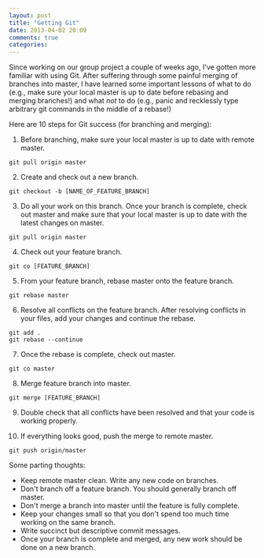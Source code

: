 ```yaml
---
layout: post
title: "Getting Git"
date: 2013-04-02 20:09
comments: true
categories: 
---
```

Since working on our group project a couple of weeks ago, I've gotten more familiar with using Git. After suffering through some painful merging of branches into master, I have learned some important lessons of what to do (e.g., make sure your local master is up to date before rebasing and merging branches!) and what <em>not</em> to do (e.g., panic and recklessly type arbitrary git commands in the middle of a rebase!)

Here are 10 steps for Git success (for branching and merging):

1) Before branching, make sure your local master is up to date with remote master.

  <code>git pull origin master</code>

2) Create and check out a new branch.

  <code>git checkout -b [NAME_OF_FEATURE_BRANCH]</code>

3) Do all your work on this branch. Once your branch is complete, check out master and make sure that your local master is up to date with the latest changes on master.

  <code>git pull origin master</code>

4) Check out your feature branch.

  <code>git co [FEATURE_BRANCH]</code>

5) From your feature branch, rebase master onto the feature branch.

  <code>git rebase master</code>

6) Resolve all conflicts on the feature branch. After resolving conflicts in your files, add your changes and continue the rebase.
  
  <code>git add . </code><br>
  <code>git rebase --continue</code>

7) Once the rebase is complete, check out master.

  <code>git co master</code>

8) Merge feature branch into master.

  <code>git merge [FEATURE_BRANCH]</code>

9) Double check that all conflicts have been resolved and that your code is working properly.

10) If everything looks good, push the merge to remote master.

  <code>git push origin/master</code>

Some parting thoughts:<br>
- Keep remote master clean. Write any new code on branches.<br>
- Don't branch off a feature branch. You should generally branch off master.<br>
- Don't merge a branch into master until the feature is fully complete.<br>
- Keep your changes small so that you don't spend too much time working on the same branch.<br>
- Write succinct but descriptive commit messages.<br>
- Once your branch is complete and merged, any new work should be done on a new branch.

